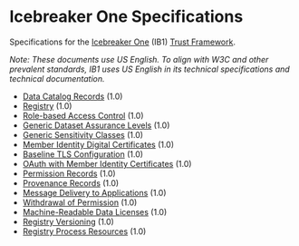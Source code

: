 # Icebreaker One Specifications

Specifications for the [Icebreaker One](https://ib1.org) (IB1) [Trust Framework](https://ib1.org/trust-frameworks/).

_Note: These documents use US English. To align with W3C and other prevalent standards, IB1 uses US English in its technical specifications and technical documentation._

 * [Data Catalog Records](data-catalog-records/1.0.md) (1.0)
 * [Registry](registry/1.0.md) (1.0)
 * [Role-based Access Control](role-based-access-control/1.0.md) (1.0)
 * [Generic Dataset Assurance Levels](generic-dataset-assurance-levels/1.0.md) (1.0)
 * [Generic Sensitivity Classes](generic-sensitivity-classes/1.0.md) (1.0)
 * [Member Identity Digital Certificates](member-identity-digital-certificates/1.0.md) (1.0)
 * [Baseline TLS Configuration](baseline-tls-configuration/1.0.md) (1.0)
 * [OAuth with Member Identity Certificates](oauth-with-member-identity-certificates/1.0.md) (1.0)
 * [Permission Records](permission-records/1.0.md) (1.0)
 * [Provenance Records](provenance-records/1.0.md) (1.0)
 * [Message Delivery to Applications](message-delivery-to-applications/1.0.md) (1.0)
 * [Withdrawal of Permission](withdrawal-of-permission/1.0.md) (1.0)
 * [Machine-Readable Data Licenses](machine-readable-data-licenses/1.0.md) (1.0)
 * [Registry Versioning](registry-versioning/1.0.md) (1.0)
 * [Registry Process Resources](registry-process-resources/1.0.md) (1.0)
 